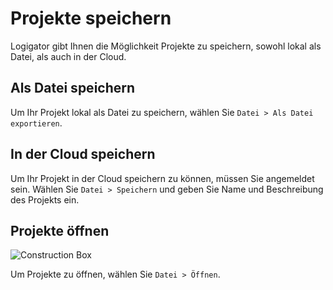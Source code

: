 # Projekte speichern

Logigator gibt Ihnen die Möglichkeit Projekte zu speichern, sowohl lokal als Datei, als auch in der Cloud.

## Als Datei speichern

Um Ihr Projekt lokal als Datei zu speichern, wählen Sie `Datei > Als Datei exportieren`.

## In der Cloud speichern

Um Ihr Projekt in der Cloud speichern zu können, müssen Sie angemeldet sein.
Wählen Sie `Datei > Speichern` und geben Sie Name und Beschreibung des Projekts ein.

## Projekte öffnen

<div class="rows">

![Construction Box](assets/help/open-project.png)

<div class="margin-left">

Um Projekte zu öffnen, wählen Sie `Datei > Öffnen`.
</div>
</div>

